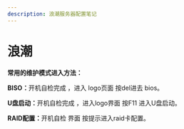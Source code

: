 ```yaml
---
description: 浪潮服务器配置笔记
---
```


# 浪潮

**常用的维护模式进入方法：**

**BISO：**&#x5F00;机自检完成 ，进入 logo页面 按del进去 bios。

**U盘启动：**&#x5F00;机自检完成 ，进入logo界面 按F11 进入U盘启动。

**RAID配置：**&#x5F00;机自检 界面 按提示进入raid卡配置。
